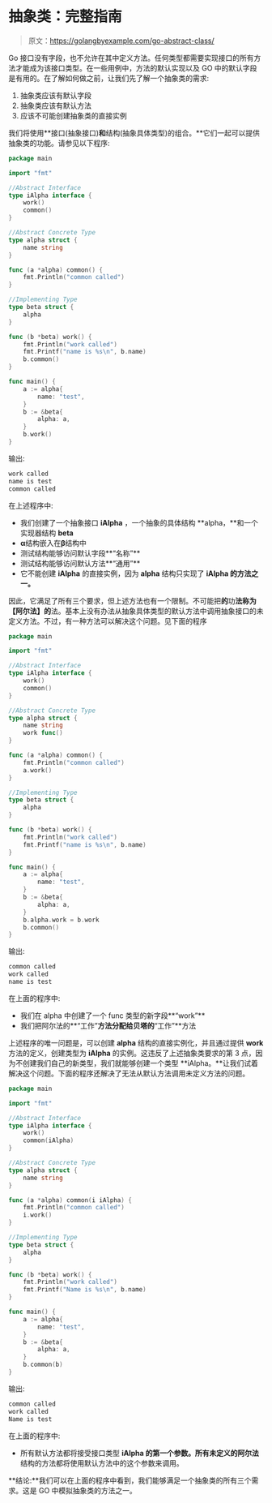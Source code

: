 # 抽象类：完整指南

> 原文：<https://golangbyexample.com/go-abstract-class/>

Go 接口没有字段，也不允许在其中定义方法。任何类型都需要实现接口的所有方法才能成为该接口类型。在一些用例中，方法的默认实现以及 GO 中的默认字段是有用的。在了解如何做之前，让我们先了解一个抽象类的需求:

1.  抽象类应该有默认字段
2.  抽象类应该有默认方法
3.  应该不可能创建抽象类的直接实例

我们将使用**接口(抽象接口)**和**结构(抽象具体类型)的组合。**它们一起可以提供抽象类的功能。请参见以下程序:

```go
package main

import "fmt"

//Abstract Interface
type iAlpha interface {
    work()
    common()
}

//Abstract Concrete Type
type alpha struct {
    name string
}

func (a *alpha) common() {
    fmt.Println("common called")
}

//Implementing Type
type beta struct {
    alpha
}

func (b *beta) work() {
    fmt.Println("work called")
    fmt.Printf("name is %s\n", b.name)
    b.common()
}

func main() {
    a := alpha{
        name: "test",
    }
    b := &beta{
        alpha: a,
    }
    b.work()
}
```

输出:

```go
work called
name is test
common called
```

在上述程序中:

*   我们创建了一个抽象接口 **iAlpha** ，一个抽象的具体结构 **alpha，**和一个实现器结构 **beta**
*   **α**结构嵌入在**β**结构中
*   测试结构能够访问默认字段**“名称”**
*   测试结构能够访问默认方法**“通用”**
*   它不能创建 **iAlpha** 的直接实例，因为 **alpha** 结构只实现了 **iAlpha 的方法之一。**

因此，它满足了所有三个要求，但上述方法也有一个限制。不可能把**的**功**法称为【阿尔法】的**法。基本上没有办法从抽象具体类型的默认方法中调用抽象接口的未定义方法。不过，有一种方法可以解决这个问题。见下面的程序

```go
package main

import "fmt"

//Abstract Interface
type iAlpha interface {
    work()
    common()
}

//Abstract Concrete Type
type alpha struct {
    name string
    work func()
}

func (a *alpha) common() {
    fmt.Println("common called")
    a.work()
}

//Implementing Type
type beta struct {
    alpha
}

func (b *beta) work() {
    fmt.Println("work called")
    fmt.Printf("name is %s\n", b.name)
}

func main() {
    a := alpha{
        name: "test",
    }
    b := &beta{
        alpha: a,
    }
    b.alpha.work = b.work
    b.common()
}
```

输出:

```go
common called
work called
name is test
```

在上面的程序中:

*   我们在 alpha 中创建了一个 func 类型的新字段**“work”**
*   我们把阿尔法的**“工作”**方法分配给贝塔的**“工作”**方法

上述程序的唯一问题是，可以创建 **alpha** 结构的直接实例化，并且通过提供 **work** 方法的定义，创建类型为 **iAlpha** 的实例。这违反了上述抽象类要求的第 3 点，因为不创建我们自己的新类型，我们就能够创建一个类型 **iAlpha。**让我们试着解决这个问题。下面的程序还解决了无法从默认方法调用未定义方法的问题。

```go
package main

import "fmt"

//Abstract Interface
type iAlpha interface {
    work()
    common(iAlpha)
}

//Abstract Concrete Type
type alpha struct {
    name string
}

func (a *alpha) common(i iAlpha) {
    fmt.Println("common called")
    i.work()
}

//Implementing Type
type beta struct {
    alpha
}

func (b *beta) work() {
    fmt.Println("work called")
    fmt.Printf("Name is %s\n", b.name)
}

func main() {
    a := alpha{
        name: "test",
    }
    b := &beta{
        alpha: a,
    }
    b.common(b)
}
```

输出:

```go
common called
work called
Name is test
```

在上面的程序中:

*   所有默认方法都将接受接口类型 **iAlpha 的第一个参数。**所有未定义的**阿尔法**结构的方法都将使用默认方法中的这个参数来调用。

**结论:**我们可以在上面的程序中看到，我们能够满足一个抽象类的所有三个需求。这是 GO 中模拟抽象类的方法之一。
